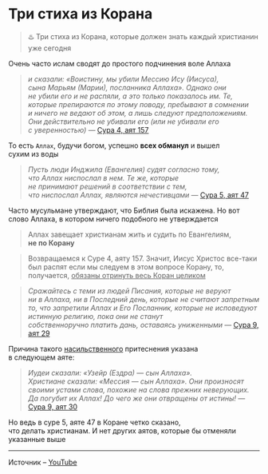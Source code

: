 # Три стиха из Корана
> ♨️ Три стиха из Корана, которые должен знать каждый христианин уже сегодня

Очень часто ислам сводят до простого подчинения воле Аллаха
> *и сказали: «Воистину, мы убили Мессию Ису (Иисуса), сына Марьям (Марии), посланника Аллаха». Однако они не убили его и не распяли, а это только показалось им. Те, которые препираются по этому поводу, пребывают в сомнении и ничего не ведают об этом, а лишь следуют предположениям. Они действительно не убивали его (или не убивали его с уверенностью)*
— [Сура 4, аят 157](https://quran-online.ru/4:157)

То есть `Аллах`, будучи богом, успешно **всех обманул** и вышел сухим из воды
> *Пусть люди Инджила (Евангелия) судят согласно тому, что Аллах ниспослал в нем. Те же, которые не принимают решений в соответствии с тем, что ниспослал Аллах, являются нечестивцами*
— [Сура 5, аят 47](https://quran-online.ru/5:47)

Часто мусульмане утверждают, что Библия была искажена. Но вот слово Аллаха, в котором ничего подобного не утверждается
> Аллах завещает христианам жить и судить по Евангелиям, **не по Корану**

> Возвращаемся к Суре 4, аяту 157. Значит, Иисус Христос все-таки был распят
если мы следуем в этом вопросе Корану, то, получается, <u>обязаны отринуть весь Коран целиком</u>

> *Сражайтесь с теми из людей Писания, которые не веруют ни в Аллаха, ни в Последний день, которые не считают запретным то, что запретили Аллах и Его Посланник, которые не исповедуют истинную религию, пока они не станут собственноручно платить дань, оставаясь униженными*
— [Сура 9, аят 29](https://quran-online.ru/9:29)

Причина такого <u>насильственного</u> притеснения указана в следующем аяте:
> *Иудеи сказали: «Узейр (Ездра) — сын Аллаха». Христиане сказали: «Мессия — сын Аллаха». Они произносят своими устами слова, похожие на слова прежних неверующих. Да погубит их Аллах! До чего же они отвращены от истины!*
— [Сура 9, аят 30](https://quran-online.ru/9:30)

Но ведь в суре 5, аяте 47 в Коране четко сказано, что делать христианам. И нет других аятов, которые бы отменяли указанные выше

-------
Источник – [YouTube](https://www.youtube.com/watch?v=Giv-C3ipihM)